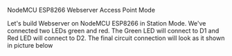 NodeMCU ESP8266 Webserver Access Point Mode

Let's build Webserver on NodeMCU ESP8266 in Station Mode. We've connected two LEDs green and red. The Green LED will connect to D1 and Red LED will connect to D2. The final circuit connection will look as it shown in picture below
